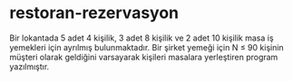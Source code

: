 # restoran-rezervasyon
Bir lokantada 5 adet 4 kişilik, 3 adet 8 kişilik ve 2 adet 10 kişilik masa iş yemekleri için ayrılmış bulunmaktadır. Bir şirket yemeği için N ≤ 90 kişinin müşteri olarak geldiğini varsayarak kişileri masalara yerleştiren program yazılmıştır.
